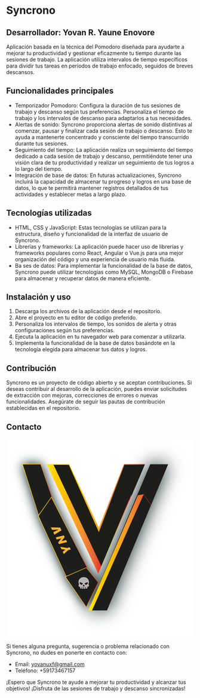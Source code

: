 <h1>Syncrono</h1>
<h2> <span>Desarrollador: Yovan R. Yaune Enovore</span></h2>

<p>Aplicación basada en la técnica del Pomodoro diseñada para ayudarte a mejorar tu productividad y gestionar eficazmente tu tiempo durante las sesiones de trabajo. La aplicación utiliza intervalos de tiempo específicos para dividir tus tareas en períodos de trabajo enfocado, seguidos de breves descansos.</p>

<h2>Funcionalidades principales</h2>

<ul>
  <li>Temporizador Pomodoro: Configura la duración de tus sesiones de trabajo y descanso según tus preferencias. Personaliza el tiempo de trabajo y los intervalos de descanso para adaptarlos a tus necesidades.</li>
  <li>Alertas de sonido: Syncrono proporciona alertas de sonido distintivas al comenzar, pausar y finalizar cada sesión de trabajo o descanso. Esto te ayuda a mantenerte concentrado y consciente del tiempo transcurrido durante tus sesiones.</li>
  <li>Seguimiento del tiempo: La aplicación realiza un seguimiento del tiempo dedicado a cada sesión de trabajo y descanso, permitiéndote tener una visión clara de tu productividad y realizar un seguimiento de tus logros a lo largo del tiempo.</li>
  <li>Integración de base de datos: En futuras actualizaciones, Syncrono incluirá la capacidad de almacenar tu progreso y logros en una base de datos, lo que te permitirá mantener registros detallados de tus actividades y establecer metas a largo plazo.</li>
</ul>

<h2>Tecnologías utilizadas</h2>

<ul>
  <li>HTML, CSS y JavaScript: Estas tecnologías se utilizan para la estructura, diseño y funcionalidad de la interfaz de usuario de Syncrono.</li>
  <li>Librerías y frameworks: La aplicación puede hacer uso de librerías y frameworks populares como React, Angular o Vue.js para una mejor organización del código y una experiencia de usuario más fluida.</li>
  <li>Ba
    ses de datos: Para implementar la funcionalidad de la base de datos, Syncrono puede utilizar tecnologías como MySQL, MongoDB o Firebase para almacenar y recuperar datos de manera eficiente.</li>
</ul>

<h2>Instalación y uso</h2>

<ol>
  <li>Descarga los archivos de la aplicación desde el repositorio.</li>
  <li>Abre el proyecto en tu editor de código preferido.</li>
  <li>Personaliza los intervalos de tiempo, los sonidos de alerta y otras configuraciones según tus preferencias.</li>
  <li>Ejecuta la aplicación en tu navegador web para comenzar a utilizarla.</li>
  <li>Implementa la funcionalidad de la base de datos basándote en la tecnología elegida para almacenar tus datos y logros.</li>
</ol>

<h2>Contribución</h2>

<p>Syncrono es un proyecto de código abierto y se aceptan contribuciones. Si deseas contribuir al desarrollo de la aplicación, puedes enviar solicitudes de extracción con mejoras, correcciones de errores o nuevas funcionalidades. Asegúrate de seguir las pautas de contribución establecidas en el repositorio.</p>

<h2>Contacto</h2>

![Logo](https://github.com/ynvYauneEnovore/personal-port/blob/main/public/img/ynv.png)


<p>Si tienes alguna pregunta, sugerencia o problema relacionado con Syncrono, no dudes en ponerte en contacto con:</p>

<ul>
  <li>Email: <a href="mailto:yovanuxf@gmail.com">yovanuxf@gmail.com</a></li>
  <li>Teléfono: +59173467157</li>
</ul>

<p>¡Espero que Syncrono te ayude a mejorar tu productividad y alcanzar tus objetivos! ¡Disfruta de las sesiones de trabajo y descanso sincronizadas!</p>
